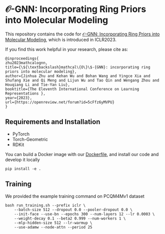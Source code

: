 # $\mathcal{O}$-GNN: Incorporating Ring Priors into Molecular Modeling

This repository contains the code for [$\mathcal{O}$-GNN: Incorporating Ring Priors into Molecular Modeling](https://openreview.net/forum?id=5cFfz6yMVPU), which is introduced in ICLR2023.

If you find this work helpful in your research, please cite as:
```
@inproceedings{
zhu2023mathcalognn,
title={\${\textbackslash}mathcal\{O\}\$-{GNN}: incorporating ring priors into molecular modeling},
author={Jinhua Zhu and Kehan Wu and Bohan Wang and Yingce Xia and Shufang Xie and Qi Meng and Lijun Wu and Tao Qin and Wengang Zhou and Houqiang Li and Tie-Yan Liu},
booktitle={The Eleventh International Conference on Learning Representations },
year={2023},
url={https://openreview.net/forum?id=5cFfz6yMVPU}
}
```
## Requirements and Installation
- PyTorch
- Torch-Geometric
- RDKit 

You can build a Docker image with our [Dockerfile](Dockerfile), and install our code and develop it locally
```
pip install -e . 
```

## Training 
We provided the example training command on PCQM4Mv1 dataset
```
bash run_training.sh --prefix iclr \
    --batch-size 512 --dropout 0.0 --pooler-dropout 0.0 \
    --init-face --use-bn --epochs 300 --num-layers 12 --lr 0.0003 \
    --weight-decay 0.1 --beta2 0.999 --num-workers 1 \
    --mlp-hidden-size 512 --lr-warmup \
    --use-adamw --node-attn --period 25
```